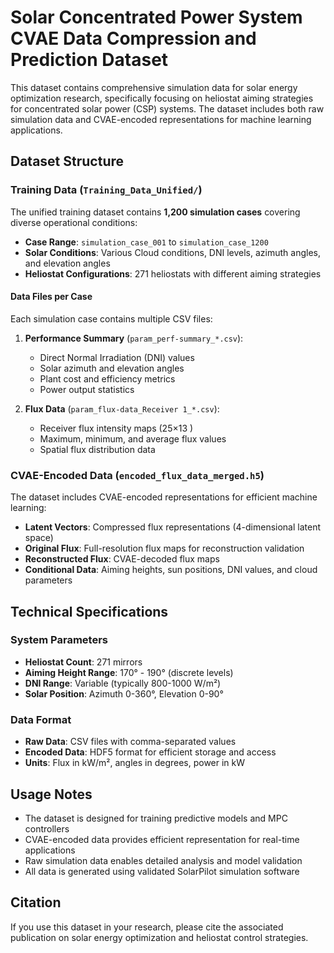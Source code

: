 ﻿# Solar Concentrated Power System CVAE Data Compression and Prediction Dataset


This dataset contains comprehensive simulation data for solar energy optimization research, specifically focusing on heliostat aiming strategies for concentrated solar power (CSP) systems. The dataset includes both raw simulation data and CVAE-encoded representations for machine learning applications.

## Dataset Structure

### Training Data (`Training_Data_Unified/`)

The unified training dataset contains **1,200 simulation cases** covering diverse operational conditions:

- **Case Range**: `simulation_case_001` to `simulation_case_1200`
- **Solar Conditions**: Various Cloud conditions, DNI levels, azimuth angles, and elevation angles
- **Heliostat Configurations**: 271 heliostats with different aiming strategies

#### Data Files per Case

Each simulation case contains multiple CSV files:

1. **Performance Summary** (`param_perf-summary_*.csv`):
   - Direct Normal Irradiation (DNI) values
   - Solar azimuth and elevation angles
   - Plant cost and efficiency metrics
   - Power output statistics

2. **Flux Data** (`param_flux-data_Receiver 1_*.csv`):
   - Receiver flux intensity maps (25×13 )
   - Maximum, minimum, and average flux values
   - Spatial flux distribution data

### CVAE-Encoded Data (`encoded_flux_data_merged.h5`)

The dataset includes CVAE-encoded representations for efficient machine learning:

- **Latent Vectors**: Compressed flux representations (4-dimensional latent space)
- **Original Flux**: Full-resolution flux maps for reconstruction validation
- **Reconstructed Flux**: CVAE-decoded flux maps
- **Conditional Data**: Aiming heights, sun positions, DNI values, and cloud parameters

## Technical Specifications

### System Parameters

- **Heliostat Count**: 271 mirrors
- **Aiming Height Range**: 170° - 190° (discrete levels)
- **DNI Range**: Variable (typically 800-1000 W/m²)
- **Solar Position**: Azimuth 0-360°, Elevation 0-90°

### Data Format

- **Raw Data**: CSV files with comma-separated values
- **Encoded Data**: HDF5 format for efficient storage and access
- **Units**: Flux in kW/m², angles in degrees, power in kW



## Usage Notes

- The dataset is designed for training predictive models and MPC controllers
- CVAE-encoded data provides efficient representation for real-time applications
- Raw simulation data enables detailed analysis and model validation
- All data is generated using validated SolarPilot simulation software

## Citation

If you use this dataset in your research, please cite the associated publication on solar energy optimization and heliostat control strategies.

